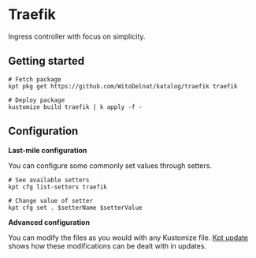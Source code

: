 # Traefik

Ingress controller with focus on simplicity.

## Getting started

```
# Fetch package
kpt pkg get https://github.com/WitoDelnat/katalog/traefik traefik

# Deploy package
kustomize build traefik | k apply -f -
```

## Configuration

**Last-mile configuration**

You can configure some commonly set values through setters.

```
# See available setters
kpt cfg list-setters traefik

# Change value of setter
kpt cfg set . $setterName $setterValue
```

**Advanced configuration**

You can modify the files as you would with any Kustomize file.
[Kpt update][kpt-update] shows how these modifications can be dealt with in updates.

[pilot]: https://traefik.io/traefik-pilot/
[kpt-update]: https://googlecontainertools.github.io/kpt/reference/pkg/update/
